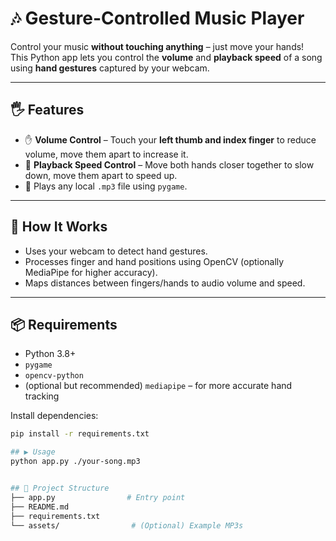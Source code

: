 # 🎶 Gesture-Controlled Music Player

Control your music **without touching anything** – just move your hands!  
This Python app lets you control the **volume** and **playback speed** of a song using **hand gestures** captured by your webcam.

---

## 🖐 Features

- ✋ **Volume Control** – Touch your **left thumb and index finger** to reduce volume, move them apart to increase it.
- 👐 **Playback Speed Control** – Move both hands closer together to slow down, move them apart to speed up.
- 🎵 Plays any local `.mp3` file using `pygame`.

---

## 🚀 How It Works

- Uses your webcam to detect hand gestures.
- Processes finger and hand positions using OpenCV (optionally MediaPipe for higher accuracy).
- Maps distances between fingers/hands to audio volume and speed.

---

## 📦 Requirements

- Python 3.8+
- `pygame`
- `opencv-python`
- (optional but recommended) `mediapipe` – for more accurate hand tracking

Install dependencies:

```bash
pip install -r requirements.txt

## ▶️ Usage
python app.py ./your-song.mp3


## 📂 Project Structure
├── app.py                # Entry point
├── README.md
├── requirements.txt
└── assets/                # (Optional) Example MP3s
